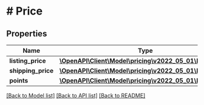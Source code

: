 # # Price

## Properties

Name | Type | Description | Notes
------------ | ------------- | ------------- | -------------
**listing_price** | [**\OpenAPI\Client\Model\pricing\v2022_05_01\MoneyType**](MoneyType.md) |  |
**shipping_price** | [**\OpenAPI\Client\Model\pricing\v2022_05_01\MoneyType**](MoneyType.md) |  | [optional]
**points** | [**\OpenAPI\Client\Model\pricing\v2022_05_01\Points**](Points.md) |  | [optional]

[[Back to Model list]](../../README.md#models) [[Back to API list]](../../README.md#endpoints) [[Back to README]](../../README.md)
